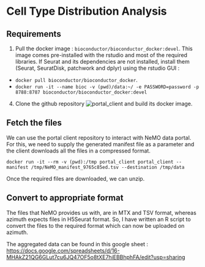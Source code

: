# Cell Type Distribution Analysis

## Requirements

1. Pull the docker image : `bioconductor/bioconductor_docker:devel`. This image comes pre-installed with the rstudio and most of the required libraries. If Seurat and its dependencies are not installed, install them (Seurat, SeuratDisk, patchwork and dplyr) using the rstudio GUI : 
  - `docker pull bioconductor/bioconductor_docker`.
  - `docker run -it --name bioc -v (pwd)/data:~/ -e PASSWORD=password -p 8788:8787 bioconductor/bioconductor_docker:devel`
4. Clone the github repository ![portal_client](https://github.com/IGS/portal_client) and build its docker image.

## Fetch the files
We can use the portal client repository to interact with NeMO data portal. For this, we need to supply the generated manifest file as a parameter and the client downloads all the files in a compressed format. 

`docker run -it --rm -v (pwd):/tmp portal_client portal_client --manifest /tmp/NeMO_manifest_9765c85ed.tsv --destination /tmp/data`

Once the required files are downloaded, we can unzip.

## Convert to appropriate format
The files that NeMO provides us with, are in MTX and TSV format, whereas azimuth expects files in H5Seurat format. So, I have written an R script to convert the files to the required format which can now be uploaded on azimuth.

The aggregated data can be found in this google sheet : https://docs.google.com/spreadsheets/d/16-MHAkZ21QG6GLut7cu6JQ47OF5o8tXE7hiEBBhphFA/edit?usp=sharing

